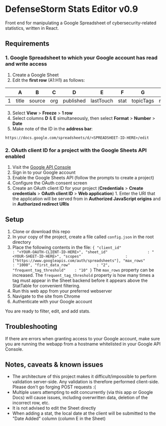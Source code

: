 # DefenseStorm Stats Editor v0.9
Front end for manipulating a Google Spreadsheet of cybersecurity-related statistics, written in React.

## Requirements
### 1. Google Spreadsheet to which your Google account has read and write access  
  1. Create a Google Sheet
  2. Edit the __first row__ (A1:H1) as follows:
  
  |   | A     | B      | C   | D         | E         | F    | G         | H   |
  |---|-------|--------|-----|-----------|-----------|------|-----------|-----|
  | 1 | title | source | org | published | lastTouch | stat | topicTags | row |
  
  3. Select __View__ > __Freeze__ > __1 row__
  4. Select columns __D__ & __E__ simultaneously, then select __Format__ > __Number__ > __Date__
  5. Make note of the ID in the __address bar__:
  
  `https://docs.google.com/spreadsheets/d/<SPREADSHEET-ID-HERE>/edit`
  
### 2. OAuth client ID for a project with the Google Sheets API enabled
  1. Visit the [Google API Console](https://console.developers.google.com)
  2. Sign in to your Google account
  3. Enable the Google Sheets API (follow the prompts to create a project)
  4. Configure the OAuth consent screen
  5. Create an OAuth client ID for your project (__Credentials__ > __Create credentials__ > __OAuth client ID__ > __Web application__)
    1. Enter the URI that the application will be served from in __Authorized JavaScript origins__ and in __Authorized redirect URIs__

## Setup
1. Clone or download this repo
2. In your copy of the project, create a file called `config.json` in the root directory
3. Place the following contents in the file:
  `{
    "client_id"                 : "<YOUR-OAUTH-CLIENT-ID-HERE>",
    "sheet_id"                  : "<YOUR-SHEET-ID-HERE>",
    "scopes"                    : ["https://www.googleapis.com/auth/spreadsheets"],
    "max_rows"                  : "1000",
    "first_data_row"            : "2",
    "frequent_tag_threshold"    : "10"
  }`
  The `max_rows` property can be increased.
  The `frequent_tag_threshold` property is how many times a tag must appear in the Sheet backend before it appears above the StatTable for convenient filtering.
4. Run this web app from your preferred webserver
5. Navigate to the site from Chrome
6. Authenticate with your Google account

You are ready to filter, edit, and add stats.

## Troubleshooting
If there are errors when granting access to your Google account, make sure you are running the webapp from a hostname whitelisted in your Google API Console.

## Notes, caveats & known issues
* The architecture of this project makes it difficult/impossible to perform validation server-side. Any validation is therefore performed client-side. Please don't go forging POST requests :(
* Multiple users attempting to edit concurrently (via this app or Google Docs) will cause issues, including overwritten data, deletion of the incorrect row, etc.
* It is not advised to edit the Sheet directly
* When adding a stat, the local date at the client will be submitted to the "Date Added" column (column E in the Sheet)

